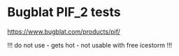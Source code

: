 # Bugblat PIF_2 tests

https://www.bugblat.com/products/pif/

!!! do not use  - gets hot - not usable with free icestorm !!!


